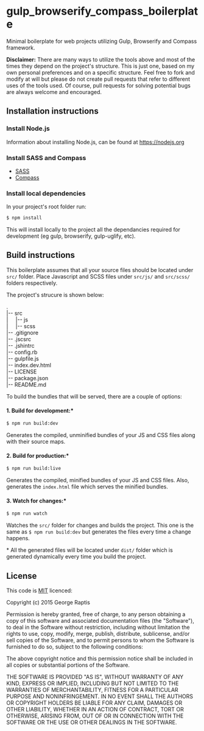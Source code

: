 # gulp_browserify_compass_boilerplate

Minimal boilerplate for web projects utilizing Gulp, Browserify and Compass framework.

**Disclaimer:** There are many ways to utilize the tools above and most of the
times they depend on the project's structure.
This is just one, based on my own personal preferences and on a specific structure.
Feel free to fork and modify at will but please do not create pull requests
that refer to different uses of the tools used. Of course, pull requests for
solving potential bugs are always welcome and encouraged.


## Installation instructions

### Install Node.js
Information about installing Node.js, can be found at https://nodejs.org

### Install SASS and Compass
- [SASS](http://sass-lang.com/)
- [Compass](http://compass-style.org/)

### Install local dependencies
In your project's root folder run:
```sh
$ npm install
```
This will install locally to the project all the dependancies required for development (eg gulp, browserify, gulp-uglify, etc).


## Build instructions

This boilerplate assumes that all your source files should be located under ```src/``` folder.
Place Javascript and SCSS files under ```src/js/``` and ```src/scss/``` folders respectively.

The project's strucure is shown below:

.<br>
|-- src<br>
|&nbsp;&nbsp;&nbsp;&nbsp;&nbsp;|-- js<br>
|&nbsp;&nbsp;&nbsp;&nbsp;&nbsp;|-- scss<br>
|-- .gitignore<br>
|-- .jscsrc<br>
|-- .jshintrc<br>
|-- config.rb<br>
|-- gulpfile.js<br>
|-- index.dev.html<br>
|-- LICENSE<br>
|-- package.json<br>
|-- README.md

To build the bundles that will be served, there are a couple of options:

#### 1. Build for development:\*

```sh
$ npm run build:dev
```

Generates the compiled, unminified bundles of your JS and CSS files along with their source maps.

#### 2. Build for production:\*

```sh
$ npm run build:live
```

Generates the compiled, minified bundles of your JS and CSS files. Also, generates the ```index.html``` file which serves the minified bundles.

#### 3. Watch for changes:\*

```sh
$ npm run watch
```

Watches the ```src/``` folder for changes and builds the project. This one is the same as ```$ npm run build:dev``` but generates the files every time a change happens.

\* All the generated files will be located under ```dist/``` folder which is generated dynamically every time you build the project.


## License

This code is [MIT](http://opensource.org/licenses/mit-license.php) licenced:

Copyright (c) 2015 George Raptis

Permission is hereby granted, free of charge, to any person obtaining a copy
of this software and associated documentation files (the "Software"), to deal
in the Software without restriction, including without limitation the rights
to use, copy, modify, merge, publish, distribute, sublicense, and/or sell
copies of the Software, and to permit persons to whom the Software is
furnished to do so, subject to the following conditions:

The above copyright notice and this permission notice shall be included in all
copies or substantial portions of the Software.

THE SOFTWARE IS PROVIDED "AS IS", WITHOUT WARRANTY OF ANY KIND, EXPRESS OR
IMPLIED, INCLUDING BUT NOT LIMITED TO THE WARRANTIES OF MERCHANTABILITY,
FITNESS FOR A PARTICULAR PURPOSE AND NONINFRINGEMENT. IN NO EVENT SHALL THE
AUTHORS OR COPYRIGHT HOLDERS BE LIABLE FOR ANY CLAIM, DAMAGES OR OTHER
LIABILITY, WHETHER IN AN ACTION OF CONTRACT, TORT OR OTHERWISE, ARISING FROM,
OUT OF OR IN CONNECTION WITH THE SOFTWARE OR THE USE OR OTHER DEALINGS IN THE
SOFTWARE.
